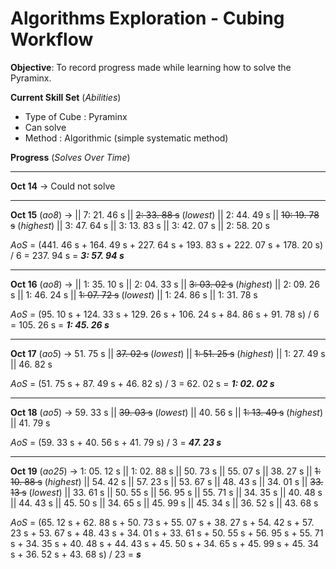 # Algorithms Exploration - Cubing Workflow
**Objective**: To record progress made while learning how to solve the Pyraminx.

**Current Skill Set** (*Abilities*)
- Type of Cube : Pyraminx
- Can solve
- Method : Algorithmic (simple systematic method)

**Progress** (*Solves Over Time*)
_________________________________________________
**Oct 14** -> Could not solve
_________________________________________________
**Oct 15** (*ao8*) -> || 7: 21. 46 s || ~~2: 33. 88 s~~ (*lowest*) || 2: 44. 49 s || ~~10: 19. 78 s~~ (*highest*) || 3: 47. 64 s || 3: 13. 83 s || 3: 42. 07 s || 2: 58. 20 s

*AoS* = (441. 46 s + 164. 49 s + 227. 64 s + 193. 83 s + 222. 07 s + 178. 20 s) / 6
    = 237. 94 s
    = ***3: 57. 94 s***
_________________________________________________
**Oct 16** (*ao8*) -> || 1: 35. 10 s || 2: 04. 33 s || ~~3: 03. 02 s~~ (*highest*) || 2: 09. 26 s || 1: 46. 24 s || ~~1: 07. 72 s~~ (*lowest*) || 1: 24. 86 s || 1: 31. 78 s

*AoS* = (95. 10 s + 124. 33 s + 129. 26 s + 106. 24 s + 84. 86 s + 91. 78 s) / 6
    = 105. 26 s
    = ***1: 45. 26 s***
_________________________________________________
**Oct 17** (*ao5*) -> 51. 75 s || ~~37. 02 s~~ (*lowest*) || ~~1: 51. 25 s~~ (*highest*) || 1: 27. 49 s || 46. 82 s

*AoS* = (51. 75 s + 87. 49 s + 46. 82 s) / 3
    = 62. 02 s
    = ***1: 02. 02 s***
_________________________________________________
**Oct 18** (*ao5*) -> 59. 33 s || ~~39. 03 s~~ (*lowest*) || 40. 56 s || ~~1: 13. 49 s~~ (*highest*) || 41. 79 s

*AoS* = (59. 33 s + 40. 56 s + 41. 79 s) / 3
    = ***47. 23 s***
_________________________________________________
**Oct 19** (*ao25*) -> 1: 05. 12 s || 1: 02. 88 s || 50. 73 s || 55. 07 s || 38. 27 s || ~~1: 10. 88 s~~ (*highest*) || 54. 42 s || 57. 23 s || 53. 67 s || 48. 43 s || 34. 01 s || ~~33. 13 s~~ (*lowest*) || 33. 61 s || 50. 55 s || 56. 95 s || 55. 71 s || 34. 35 s || 40. 48 s || 44. 43 s || 45. 50 s || 34. 65 s || 45. 99 s || 45. 34 s || 36. 52 s || 43. 68 s

*AoS* = (65. 12 s + 62. 88 s + 50. 73 s + 55. 07 s + 38. 27 s + 54. 42 s + 57. 23 s + 53. 67 s + 48. 43 s + 34. 01 s + 33. 61 s + 50. 55 s + 56. 95 s + 55. 71 s + 34. 35 s + 40. 48 s + 44. 43 s + 45. 50 s + 34. 65 s + 45. 99 s + 45. 34 s + 36. 52 s + 43. 68 s) / 23
    = ***s***
